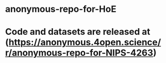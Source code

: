 # anonymous-repo-for-HoE


# Code and datasets are released at (https://anonymous.4open.science/r/anonymous-repo-for-NIPS-4263)
